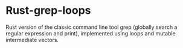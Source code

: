 # Rust-grep-loops


Rust version of the classic command line tool grep (globally search a regular expression and print), implemented using loops and mutable intermediate vectors.
